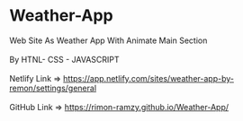 # Weather-App

Web Site As Weather App With Animate Main Section </br></br>
By HTNL- CSS - JAVASCRIPT </br></br>
Netlify Link => https://app.netlify.com/sites/weather-app-by-remon/settings/general </br></br>
GitHub Link => https://rimon-ramzy.github.io/Weather-App/ </br></br>
